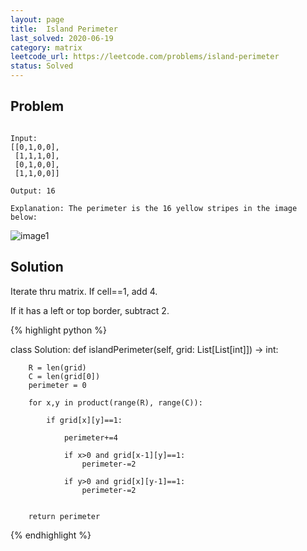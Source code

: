 ```yaml
---
layout: page
title:  Island Perimeter
last_solved: 2020-06-19
category: matrix
leetcode_url: https://leetcode.com/problems/island-perimeter
status: Solved
---
```


Problem
-------


```

Input:
[[0,1,0,0],
 [1,1,1,0],
 [0,1,0,0],
 [1,1,0,0]]

Output: 16

Explanation: The perimeter is the 16 yellow stripes in the image below:

```

![image1](https://assets.leetcode.com/uploads/2018/10/12/island.png)

Solution
----------

Iterate thru matrix. If cell==1, add 4.

If it has a left or top border, subtract 2.

{% highlight python %}

class Solution:
    def islandPerimeter(self, grid: List[List[int]]) -> int:
        
        R = len(grid)
        C = len(grid[0])
        perimeter = 0
        
        for x,y in product(range(R), range(C)):
            
            if grid[x][y]==1:
                
                perimeter+=4
            
                if x>0 and grid[x-1][y]==1:
                    perimeter-=2

                if y>0 and grid[x][y-1]==1:
                    perimeter-=2
    
        
        return perimeter

{% endhighlight %}


